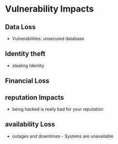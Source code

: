 # Vulnerability Impacts

## Data Loss

- Vulnerabilities: unsecured database

## Identity theft

- stealing Identity

## Financial Loss

## reputation Impacts

- being hacked is really bad for your reputation

## availability Loss

- outages and downtimes - Systems are unavailable

